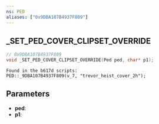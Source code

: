 ```yaml
---
ns: PED
aliases: ["0x9DBA107B4937F809"]
---
```

## _SET_PED_COVER_CLIPSET_OVERRIDE

```c
// 0x9DBA107B4937F809
void _SET_PED_COVER_CLIPSET_OVERRIDE(Ped ped, char* p1);
```

```
Found in the b617d scripts:  
PED::_9DBA107B4937F809(v_7, "trevor_heist_cover_2h");  
```

## Parameters
* **ped**:
* **p1**:


